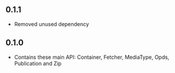 ## 0.1.1

* Removed unused dependency

## 0.1.0

* Contains these main API: Container, Fetcher, MediaType, Opds, Publication and Zip
